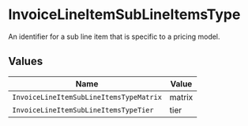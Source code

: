 # InvoiceLineItemSubLineItemsType

An identifier for a sub line item that is specific to a pricing model.


## Values

| Name                                    | Value                                   |
| --------------------------------------- | --------------------------------------- |
| `InvoiceLineItemSubLineItemsTypeMatrix` | matrix                                  |
| `InvoiceLineItemSubLineItemsTypeTier`   | tier                                    |